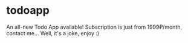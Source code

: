 # todoapp
An all-new Todo App available! Subscription is just from 1999₽/month, contact me... Well, it's a joke, enjoy :)
